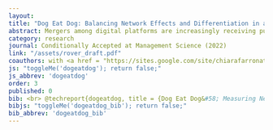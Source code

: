 ```yaml
---
layout: 
title: "Dog Eat Dog: Balancing Network Effects and Differentiation in a Digital Platform Merger"
abstract: Mergers among digital platforms are increasingly receiving public and regulatory attention. These mergers may benefit users if network effects from a combined platform are large enough or may hurt users if the two platforms are differentiated and one of the platforms is shut down. We study the net effect of this trade-off in the context of the merger between the two largest platforms for pet-sitting services. We exploit geographic variation in pre-merger market shares and a difference-in-differences approach to causally estimate network effects. We find that users of the acquiring platform benefited from the merger because of network effects. However, users of the acquired platform were more likely to exit the market, for reasons including switching costs, coordination failures, and disintermediation. Network effects and attrition offset each other such that at the market level consumers are, on average, not substantially better off with a single combined platform than with two separate and competing platforms. Our results highlight the importance of platform differentiation even when platforms enjoy network effects, which has important implications for antitrust authorities and platform owners.
category: research
journal: Conditionally Accepted at Management Science (2022)
link: "/assets/rover_draft.pdf"
coauthors: with <a href = "https://sites.google.com/site/chiarafarronato/"> Chiara Farronato</a> and <a href="https://www.jessica-fong.com/"> Jessica Fong</a>
js: "toggleMe('dogeatdog'); return false;"
js_abbrev: 'dogeatdog'
order: 3
published: 0
bib: <br> @techreport{dogeatdog, title = {Dog Eat Dog&#58; Measuring Network Effects Using a Digital Platform Merger}, author = {Chiara Farronato and FongFradkin, Jessica and Fradkin, Andrey}, year = {2021}}
bibjs: "toggleMe('dogeatdog_bib'); return false;"
bib_abbrev: 'dogeatdog_bib'
---
```




